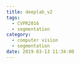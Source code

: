 ```yaml
---
title: deeplab_v2
tags:
  - CVPR2016
  - segmentation
category:
  - computer vision
  - segmentation
date: 2019-03-13 11:34:00
---
```


